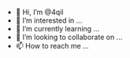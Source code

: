 - 👋 Hi, I’m @4qil
- 👀 I’m interested in ...
- 🌱 I’m currently learning ...
- 💞️ I’m looking to collaborate on ...
- 📫 How to reach me ...

<!---
4qil/4qil is a ✨ special ✨ repository because its `README.md` (this file) appears on your GitHub profile.
You can click the Preview link to take a look at your changes.
--->

